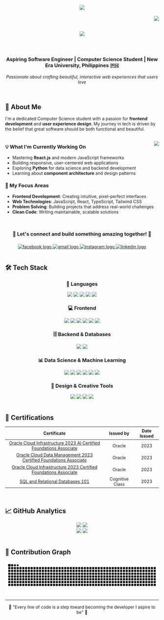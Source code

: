 <div align="center">
  <img height="300" src="https://user-images.githubusercontent.com/74038190/240304586-d48893bd-0757-481c-8d7e-ba3e163feae7.png" />
</div>

<br>

<img align="right" src="https://visitor-badge.laobi.icu/badge?page_id=rnjhnd.rnjhnd" />

<h1 align="center">
    <img src="https://readme-typing-svg.herokuapp.com/?font=Righteous&size=35&center=true&vCenter=true&width=500&height=70&duration=4000&lines=Hi+There!+👋;+I'm+Aren+John+Esoen;Software+Engineer;" />
</h1>

<br>

<div align="center">
  <h3><strong>Aspiring Software Engineer | Computer Science Student | New Era University, Philippines 🇵🇭</strong></h3>
  <h4><strong></strong></h4>
  <p><em>Passionate about crafting beautiful, interactive web experiences that users love</em></p>
</div>

<br>


## 🚀 About Me

I'm a dedicated Computer Science student with a passion for **frontend development** and **user experience design**. My journey in tech is driven by the belief that great software should be both functional and beautiful.
<br><br>

<img align="right" height="250" src="https://user-images.githubusercontent.com/74038190/271839856-3b4607a1-1cc6-41f1-926f-892ae880e7a5.gif" />

### 💡 What I'm Currently Working On

<!--
- 🌱 Mastering **React.js** and modern JavaScript frameworks
- 🎨 Building responsive, user-centered web applications
- 📚 Exploring **Python** for data science and backend development
- 🔧 Learning about **component architecture** and design patterns
-->

- Mastering **React.js** and modern JavaScript frameworks
- Building responsive, user-centered web applications
- Exploring **Python** for data science and backend development
- Learning about **component architecture** and design patterns

### 🎯 My Focus Areas
- **Frontend Development**: Creating intuitive, pixel-perfect interfaces
- **Web Technologies**: JavaScript, React, TypeScript, Tailwind CSS
- **Problem Solving**: Building projects that address real-world challenges
- **Clean Code**: Writing maintainable, scalable solutions

<br>
<div align="center">
  <h3><strong>🤝 Let's connect and build something amazing together! 🚀</strong><h3>
</div>

<div align="center">
<!--
  <a href="https://facebook.com/rnjhn.d" target="_blank">
    <img src="https://img.shields.io/badge/Facebook-1877F2?style=for-the-badge&logo=facebook&logoColor=white" alt="Facebook" />
  </a>
  <a href="mailto:esoen.arenjohn@gmail.com" target="_blank">
    <img src="https://img.shields.io/badge/Gmail-D14836?style=for-the-badge&logo=gmail&logoColor=white" alt="Gmail" />
  </a>
  <a href="https://instagram.com/rnjhn.d" target="_blank">
    <img src="https://img.shields.io/badge/Instagram-E4405F?style=for-the-badge&logo=instagram&logoColor=white" alt="Instagram" />
  </a>
  <a href="https://linkedin.com/in/rnjhnd" target="_blank">
    <img src="https://img.shields.io/badge/LinkedIn-0077B5?style=for-the-badge&logo=linkedin&logoColor=white" alt="LinkedIn" />
  </a>
-->

  <a href="https://facebook.com/rnjhn.d" target="_blank">
    <img src="https://raw.githubusercontent.com/maurodesouza/profile-readme-generator/master/src/assets/icons/social/facebook/default.svg" width="75" height="40" alt="facebook logo"  />
  </a>
  <a href="mailto:esoen.arenjohn@gmail.com" target="_blank">
    <img src="https://raw.githubusercontent.com/maurodesouza/profile-readme-generator/master/src/assets/icons/social/gmail/default.svg" width="75" height="40" alt="gmail logo"  />
  </a>
  <a href="https://instagram.com/rnjhn.d" target="_blank">
    <img src="https://raw.githubusercontent.com/maurodesouza/profile-readme-generator/master/src/assets/icons/social/instagram/default.svg" width="75" height="40" alt="instagram logo"  />
  </a>
  <a href="https://linkedin.com/in/rnjhnd" target="_blank">
    <img src="https://raw.githubusercontent.com/maurodesouza/profile-readme-generator/master/src/assets/icons/social/linkedin/default.svg" width="75" height="40" alt="linkedin logo"  />
  </a>
</div>

<br clear="both">

## 🛠️ Tech Stack

<div align="center">
  
<!--
### Languages
<img src="https://skillicons.dev/icons?i=js,ts,py,java,php" height="50" />

### Frontend
<img src="https://skillicons.dev/icons?i=react,html,css,tailwind,bootstrap,vite" height="50" />

### Backend & Database
<img src="https://skillicons.dev/icons?i=mysql,supabase" height="50" />

### Tools & Others
<img src="https://skillicons.dev/icons?i=vscode,idea,eclipse,figma,bash,linux,tensorflow" height="50" />
-->

<h3>🧠 Languages</h3>

<img src="https://img.shields.io/badge/javascript-%23323330.svg?style=for-the-badge&logo=javascript&logoColor=%23F7DF1E" height="30">
<img src="https://img.shields.io/badge/typescript-%23007ACC.svg?style=for-the-badge&logo=typescript&logoColor=white" height="30">
<img src="https://img.shields.io/badge/python-3670A0?style=for-the-badge&logo=python&logoColor=ffdd54" height="30">
<img src="https://img.shields.io/badge/java-%23ED8B00.svg?style=for-the-badge&logo=openjdk&logoColor=white" height="30">
<img src="https://img.shields.io/badge/php-%23777BB4.svg?style=for-the-badge&logo=php&logoColor=white" height="30">

<h3>💻 Frontend</h3>
<img src="https://img.shields.io/badge/html5-%23E34F26.svg?style=for-the-badge&logo=html5&logoColor=white" height="30">
<img src="https://img.shields.io/badge/css3-%231572B6.svg?style=for-the-badge&logo=css3&logoColor=white" height="30">
<img src="https://img.shields.io/badge/react-%2320232a.svg?style=for-the-badge&logo=react&logoColor=%2361DAFB" height="30">
<img src="https://img.shields.io/badge/tailwindcss-%2338B2AC.svg?style=for-the-badge&logo=tailwind-css&logoColor=white" height="30">
<img src="https://img.shields.io/badge/bootstrap-%238511FA.svg?style=for-the-badge&logo=bootstrap&logoColor=white" height="30">
<img src="https://img.shields.io/badge/vite-%23646CFF.svg?style=for-the-badge&logo=vite&logoColor=white" height="30">

<h3>🗄️ Backend & Databases</h3>
<img src="https://img.shields.io/badge/mysql-4479A1.svg?style=for-the-badge&logo=mysql&logoColor=white" height="30">
<img src="https://img.shields.io/badge/Supabase-3ECF8E?style=for-the-badge&logo=supabase&logoColor=white" height="30">

<h3>📊 Data Science & Machine Learning</h3>
<img src="https://img.shields.io/badge/numpy-%23013243.svg?style=for-the-badge&logo=numpy&logoColor=white" height="30">
<img src="https://img.shields.io/badge/pandas-%23150458.svg?style=for-the-badge&logo=pandas&logoColor=white" height="30">
<img src="https://img.shields.io/badge/Matplotlib-%23ffffff.svg?style=for-the-badge&logo=Matplotlib&logoColor=black" height="30">
<img src="https://img.shields.io/badge/SciPy-%230C55A5.svg?style=for-the-badge&logo=scipy&logoColor=%white" height="30">
<img src="https://img.shields.io/badge/scikit--learn-%23F7931E.svg?style=for-the-badge&logo=scikit-learn&logoColor=white" height="30">
<img src="https://img.shields.io/badge/TensorFlow-%23FF6F00.svg?style=for-the-badge&logo=TensorFlow&logoColor=white" height="30">

<h3>🎨 Design & Creative Tools</h3>
<img src="https://img.shields.io/badge/figma-%23F24E1E.svg?style=for-the-badge&logo=figma&logoColor=white" height="30">
<img src="https://img.shields.io/badge/adobe%20photoshop-%2331A8FF.svg?style=for-the-badge&logo=adobe%20photoshop&logoColor=white" height="30">
<img src="https://img.shields.io/badge/Canva-%2300C4CC.svg?style=for-the-badge&logo=Canva&logoColor=white" height="30">
<img src="https://img.shields.io/badge/Gimp-657D8B?style=for-the-badge&logo=gimp&logoColor=FFFFFF" height="30">

</div>
<br>

## 📜 Certifications
<div align="center">

| Certificate | Issued by | Date Issued |
|:----------:|:---------:|:------------:|
| [Oracle Cloud Infrastructure 2023 AI Certified Foundations Associate](https://catalog-education.oracle.com/pls/certview/sharebadge?id=13E3343F4D2EBE654DACED149E2AF26C280886F83D88D11018EF1957B2492E08) | Oracle | 2023 |
| [Oracle Cloud Data Management 2023 Certified Foundations Associate](https://catalog-education.oracle.com/pls/certview/sharebadge?id=A147EA13AA5117FEDF6D82AE585399ABCA5B81196D6824D0DCA923A3161F13BB) | Oracle | 2023 |
| [Oracle Cloud Infrastructure 2023 Certified Foundations Associate](https://catalog-education.oracle.com/pls/certview/sharebadge?id=B1E058DE5CF6154F72927FC688ACF75DBF0B2AA2BCB8766BEEF9B0E0E25F0E22) | Oracle | 2023 |
| [SQL and Relational Databases 101](https://courses.cognitiveclass.ai/certificates/0d01e24a42b3433e870cf2ef61f6b4a3) | Cognitive Class | 2023 |

</div>
<br>

## 📈 GitHub Analytics

<div align="center">
  <img height="180em" src="https://github-readme-stats.vercel.app/api?username=rnjhnd&show_icons=true&theme=github_dark&include_all_commits=true&count_private=true&hide_border=false" />
  <img height="180em" src="https://github-readme-stats.vercel.app/api/top-langs/?username=rnjhnd&layout=compact&theme=github_dark&hide_border=false" />
</div>

<div align="center">
  <img src="https://streak-stats.demolab.com?user=rnjhnd&theme=github-dark-blue&hide_border=false&border_radius=5" height="150" />
  <img src="https://github-profile-trophy.vercel.app?username=rnjhnd&theme=onestar&column=3&row=2&margin-w=8&margin-h=8&no-bg=false&no-frame=false" height="150" />
</div>

<br>

## 🐍 Contribution Graph

<div align="center">
  <img src="https://github.com/rnjhnd/rnjhnd/blob/output/github-snake-dark.svg" alt="snake gif" />
</div>

---

<div align="center">
  <p>💫 "Every line of code is a step toward becoming the developer I aspire to be" 💫</p>
</div>
